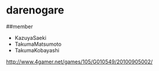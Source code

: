 darenogare
==============

##member

* KazuyaSaeki
* TakumaMatsumoto
* TakumaKobayashi

http://www.4gamer.net/games/105/G010549/20100905002/

